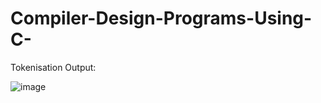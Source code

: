 # Compiler-Design-Programs-Using-C-
Tokenisation Output:














![image](https://github.com/user-attachments/assets/ecf7a7fc-0bfb-4cce-83fc-67ec40334e8f) 
